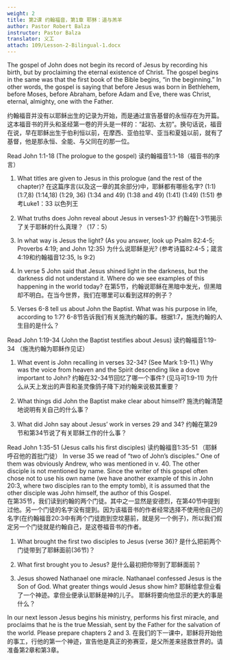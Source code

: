 ```yaml
---
weight: 2
title: 第2课 约翰福音，第1章 耶稣：道与羔羊
author: Pastor Robert Balza
instructor: Pastor Balza
translator: 义工
attach: 109/Lesson-2-Bilingual-1.docx
--- 
```

The gospel of John does not begin its record of Jesus by recording his birth, but by proclaiming the eternal existence of Christ. The gospel begins in the same was that the first book of the Bible begins, “in the beginning.” In other words, the gospel is saying that before Jesus was born in Bethlehem, before Moses, before Abraham, before Adam and Eve, there was Christ, eternal, almighty, one with the Father.  

约翰福音并没有以耶稣出生的记录为开始，而是通过宣告基督的永恒存在为开篇。这本福音书的开头和圣经第一卷的开头是一样的：“起初、太初”。换句话说，福音在说，早在耶稣出生于伯利恒以前，在摩西、亚伯拉罕、亚当和夏娃以前，就有了基督，他是那永恒、全能、与父同在的那一位。

Read John 1:1-18 (The prologue to the gospel)
读约翰福音1:1-18（福音书的序言）
1.	What titles are given to Jesus in this prologue (and the rest of the chapter)?
在这篇序言(以及这一章的其余部分)中，耶稣都有哪些名字?
(1:1) 
(1:7,8) 
(1:14,18) 
(1:29, 36) 
(1:34 and 49) 
(1:38 and 49) 
(1:41) 
(1:49) 
(1:51)  参考Luke1：33 以色列王

2.	What truths does John reveal about Jesus in verses1-3?
约翰在1-3节揭示了关于耶稣的什么真理？（17：5）




3.	In what way is Jesus the light? (As you answer, look up Psalm 82:4-5; Proverbs 4:19; and John 12:35) 
为什么说耶稣是光?  (参考诗篇82:4-5；箴言4:19和约翰福音12:35, Is 9:2)




4.	In verse 5 John said that Jesus shined light in the darkness, but the darkness did not understand it. Where do we see examples of this happening in the world today?
在第5节，约翰说耶稣在黑暗中发光，但黑暗却不明白。在当今世界，我们在哪里可以看到这样的例子？





5.	Verses 6-8 tell us about John the Baptist. What was his purpose in life, according to 1:7? 
6-8节告诉我们有关施洗约翰的事。根据1:7，施洗约翰的人生目的是什么？





Read John 1:19-34 (John the Baptist testifies about Jesus)
读约翰福音1:19-34 （施洗约翰为耶稣作见证）
1.	What event is John recalling in verses 32-34? (See Mark 1:9-11.) Why was the voice from heaven and the Spirit descending like a dove important to John?
      约翰在32-34节回忆了哪一个事件? (见马可1:9-11) 
      为什么从天上发出的声音和圣灵像鸽子降下对约翰来说极其重要？








2.	What things did John the Baptist make clear about himself?
施洗约翰清楚地说明有关自己的什么事？





3.	What did John say about Jesus’ work in verses 29 and 34?
约翰在第29节和第34节说了有关耶稣工作的什么事？





Read John 1:35-51 (Jesus calls his first disciples)
读约翰福音1:35-51 （耶稣呼召他的首批门徒）
In verse 35 we read of “two of John’s disciples.” One of them was obviously Andrew, who was mentioned in v. 40. The other disciple is not mentioned by name. Since the writer of this gospel often chose not to use his own name (we have another example of this in John 20:3, where two disciples ran to the empty tomb), it is assumed that the other disciple was John himself, the author of this Gospel.  
	在第35节，我们读到约翰的两个门徒。其中之一显然是安德烈，在第40节中提到过他。另一个门徒的名字没有提到。因为该福音书的作者经常选择不使用他自己的名字(在约翰福音20:3中有两个门徒跑到空坟墓前，就是另一个例子)，所以我们假定另一个门徒就是约翰自己，是这卷福音书的作者。

1.	What brought the first two disciples to Jesus (verse 36)?
是什么把前两个门徒带到了耶稣面前(36节)？





2.	What first brought you to Jesus?
是什么最初把你带到了耶稣面前？







3.	Jesus showed Nathanael one miracle. Nathanael confessed Jesus is the Son of God. What greater things would Jesus show him? 
耶稣给拿但业看了一个神迹。拿但业便承认耶稣是神的儿子。
耶稣将要向他显示的更大的事是什么？





In our next lesson Jesus begins his ministry, performs his first miracle, and proclaims that he is the true Messiah, sent by the Father for the salvation of the world. Please prepare chapters 2 and 3. 
在我们的下一课中，耶稣将开始他的事工，行他的第一个神迹，宣告他是真正的弥赛亚，是父所差来拯救世界的。请准备第2章和第3章。

